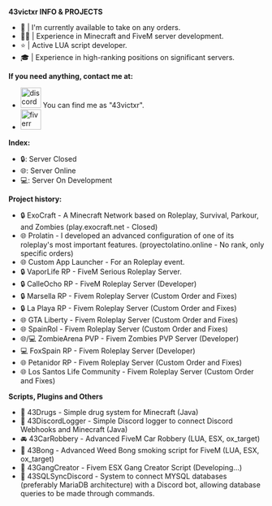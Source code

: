 **43victxr INFO & PROJECTS**
- 🎃 | I'm currently available to take on any orders.
- 👨‍💻 | Experience in Minecraft and FiveM server development.
- ⭐ | Active LUA script developer.
- 🎓 | Experience in high-ranking positions on significant servers.

**If you need anything, contact me at:**
* [<img src='https://i.imgur.com/PJxvGo3.png' alt='discord' height='40'>](https://discord.com/app) You can find me as "43victxr".
* [<img src='https://i.imgur.com/cN5BEIn.png' alt='fiverr' height='40'>](https://es.fiverr.com/i43victxr)

**Index:**
- 🔒: Server Closed
- 🌐: Server Online
- 💻: Server On Development
  
**Project history:**
- 🔒 ExoCraft - A Minecraft Network based on Roleplay, Survival, Parkour, and Zombies (play.exocraft.net - Closed)
- 🌐 Prolatin - I developed an advanced configuration of one of its roleplay's most important features. (proyectolatino.online - No rank, only specific orders)
- 🌐 Custom App Launcher - For an Roleplay event.
- 🔒 VaporLife RP - FiveM Serious Roleplay Server.
- 🔒 CalleOcho RP - FiveM Roleplay Server (Developer)
- 🔒 Marsella RP - Fivem Roleplay Server (Custom Order and Fixes)
- 🔒 La Playa RP - Fivem Roleplay Server (Custom Order and Fixes)
- 🌐 GTA Liberty - Fivem Roleplay Server (Custom Order and Fixes)
- 🌐 SpainRol - Fivem Roleplay Server (Custom Order and Fixes)
- 🌐/💻 ZombieArena PVP - Fivem Zombies PVP Server (Developer)
- 💻 FoxSpain RP - Fivem Roleplay Server (Developer)
- 🌐 Petanidor RP - Fivem Roleplay Server (Custom Order and Fixes)
- 🌐 Los Santos Life Community - Fivem Roleplay Server (Custom Order and Fixes)

**Scripts, Plugins and Others**
- 🍁 43Drugs - Simple drug system for Minecraft (Java)
- 📡 43DiscordLogger - Simple Discord logger to connect Discord Webhooks and Minecraft (Java)
- 🚘 43CarRobbery - Advanced FiveM Car Robbery (LUA, ESX, ox_target)
- 💨 43Bong - Advanced Weed Bong smoking script for FiveM (LUA, ESX, ox_target)
- 🔫 43GangCreator - Fivem ESX Gang Creator Script (Developing...)
- 📂 43SQLSyncDiscord - System to connect MYSQL databases (preferably MariaDB architecture) with a Discord bot, allowing database queries to be made through commands.
